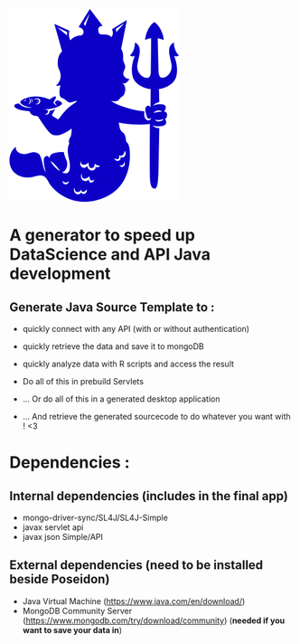 
![logo](https://github.com/Aqueuse/PoseidonMajordome/blob/main/GUIgenerator/mascott_without_letters.png)


A generator to speed up DataScience and API Java development
=============================================================

Generate Java Source Template to :
-------------------------------
* quickly connect with any API (with or without authentication)
* quickly retrieve the data and save it to mongoDB
* quickly analyze data with R scripts and access the result
* Do all of this in prebuild Servlets
* ... Or do all of this in a generated desktop application

* ... And retrieve the generated sourcecode to do whatever you want with ! <3

Dependencies :
==============
Internal dependencies (includes in the final app)
-------------------------------------------------
  - mongo-driver-sync/SL4J/SL4J-Simple
  - javax servlet api
  - javax json Simple/API
  
External dependencies (need to be installed beside Poseidon)
------------------------------------------------------------
 - Java Virtual Machine (https://www.java.com/en/download/)
 - MongoDB Community Server (https://www.mongodb.com/try/download/community) (**needed if you want to save your data in**)
